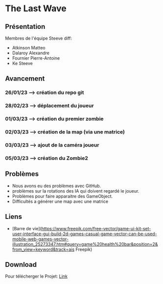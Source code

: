 # The Last Wave

## Présentation

Membres de l'équipe Steeve diff:
- Atkinson Matteo
- Dalaroy Alexandre
- Fournier Pierre-Antoine
- Ke Steeve

## Avancement

### 26/01/23 --> création du repo git
### 28/02/23 --> déplacement du joueur 
### 01/03/23 --> création du premier zombie
### 02/03/23 --> création de la map (via une matrice)
### 03/03/23 --> ajout de la caméra joueur
### 05/03/23 --> création du Zombie2

## Problèmes
- Nous avons eu des problèmes avec GitHub.
- problèmes sur la rotations des IA qui doivent regardé le joueur.
- Problèmes pour faire apparaitre des GameObject.
- Difficultés a générer une map avec une matrice

## Liens
- [Barre de vie](https://www.freepik.com/free-vector/game-ui-kit-set-user-interface-gui-build-2d-games-casual-game-vector-can-be-used-mobile-web-games-vector-illustration_25273347.htm#query=game%20health%20bar&position=2&from_view=keyword&track=ais
Freepik)


## Download
Pour télécherger le Projet: [Link]()